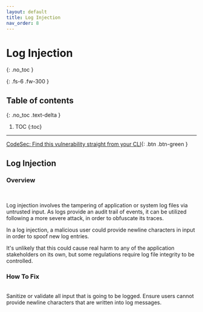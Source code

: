 ```yaml
---
layout: default
title: Log Injection
nav_order: 8
---
```


# Log Injection
{: .no_toc }

{: .fs-6 .fw-300 }

## Table of contents
{: .no_toc .text-delta }

1. TOC
{:toc}

---
[CodeSec: Find this vulnerability straight from your CLI](https://www.contrastsecurity.com/developer/codesec/){: .btn .btn-green }

## Log Injection

### Overview
<br/>

Log injection involves the tampering of application or system log files via untrusted input. 
As logs provide an audit trail of events, it can be utilized following a more severe attack, in order to obfuscate its traces. 

In a log injection, a malicious user could provide newline characters in input in order to spoof new log entries. 

It's unlikely that this could cause real harm to any of the application stakeholders on its own, but some regulations require log file integrity to be controlled.


### How To Fix 
<br/>
Sanitize or validate all input that is going to be logged. Ensure users cannot provide newline characters that are written into log messages.